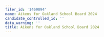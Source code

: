 ```yaml
---
filer_id: '1469894'
name: Aikens for Oakland School Board 2024
candidate_controlled_id: ''
data_warning: ''
title: Aikens for Oakland School Board 2024
---
```

